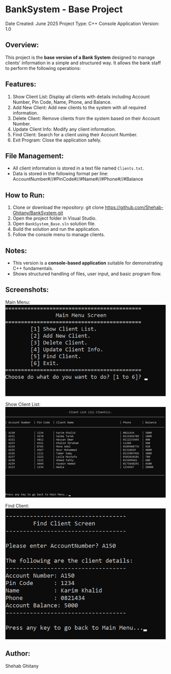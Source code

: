 BankSystem - Base Project
==============================

Date Created: June 2025
Project Type: C++ Console Application
Version: 1.0

Overview:
---------
This project is the **base version of a Bank System** designed to manage clients' information in a simple and structured way.
It allows the bank staff to perform the following operations:

Features:
---------
1. Show Client List: Display all clients with details including Account Number, Pin Code, Name, Phone, and Balance.
2. Add New Client: Add new clients to the system with all required information.
3. Delete Client: Remove clients from the system based on their Account Number.
4. Update Client Info: Modify any client information.
5. Find Client: Search for a client using their Account Number.
6. Exit Program: Close the application safely.

File Management:
----------------
- All client information is stored in a text file named `Clients.txt`.
- Data is stored in the following format per line:
  AccountNumber#//#PinCode#//#Name#//#Phone#//#Balance

How to Run:
-----------
1. Clone or download the repository: git clone https://github.com/Shehab-Ghitany/BankSystem.git
2. Open the project folder in Visual Studio.
3. Open `BankSystem_Base.sln` solution file.
4. Build the solution and run the application.
5. Follow the console menu to manage clients.

Notes:
------
- This version is a **console-based application** suitable for demonstrating C++ fundamentals.
- Shows structured handling of files, user input, and basic program flow.

Screenshots:
------------

Main Menu:
![Main Menu](Screenshots/main-menu.png)

Show Client List:
![Show Client List](Screenshots/show-clients.png)

Find Client:
![Find Client](Screenshots/find-client.png)


Author:
-------
Shehab Ghitany
